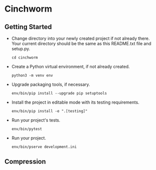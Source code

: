 # Cinchworm

## Getting Started

- Change directory into your newly created project if not already there. Your
  current directory should be the same as this README.txt file and setup.py.

    ```
    cd cinchworm
    ```

- Create a Python virtual environment, if not already created.

    ```
    python3 -m venv env
    ```

- Upgrade packaging tools, if necessary.

    ```
    env/bin/pip install --upgrade pip setuptools
    ```

- Install the project in editable mode with its testing requirements.

    ```
    env/bin/pip install -e ".[testing]"
    ```

- Run your project's tests.

    ```
    env/bin/pytest
    ```

- Run your project.

    ```
    env/bin/pserve development.ini
    ```

## Compression 
